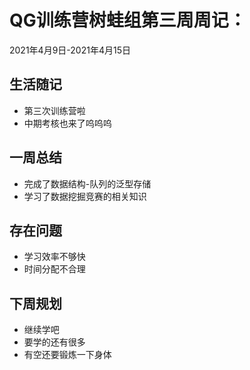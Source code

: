 # QG训练营树蛙组第三周周记：

2021年4月9日-2021年4月15日

## 生活随记

- 第三次训练营啦
- 中期考核也来了呜呜呜

## 一周总结

- 完成了数据结构-队列的泛型存储
- 学习了数据挖掘竞赛的相关知识

## 存在问题

- 学习效率不够快
- 时间分配不合理

## 下周规划

- 继续学吧
- 要学的还有很多
- 有空还要锻炼一下身体